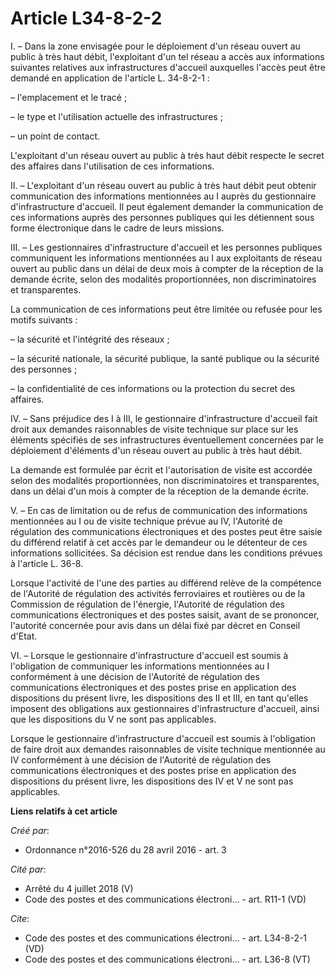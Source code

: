 # Article L34-8-2-2

I. – Dans la zone envisagée pour le déploiement d'un réseau ouvert au public à très haut débit, l'exploitant d'un tel réseau
a accès aux informations suivantes relatives aux infrastructures d'accueil auxquelles l'accès peut être demandé en
application de l'article L. 34-8-2-1 :

– l'emplacement et le tracé ;

– le type et l'utilisation actuelle des infrastructures ;

– un point de contact.

L'exploitant d'un réseau ouvert au public à très haut débit respecte le secret des affaires dans l'utilisation de ces
informations.

II. – L'exploitant d'un réseau ouvert au public à très haut débit peut obtenir communication des informations mentionnées au
I auprès du gestionnaire d'infrastructure d'accueil. Il peut également demander la communication de ces informations auprès
des personnes publiques qui les détiennent sous forme électronique dans le cadre de leurs missions.

III. – Les gestionnaires d'infrastructure d'accueil et les personnes publiques communiquent les informations mentionnées au I
aux exploitants de réseau ouvert au public dans un délai de deux mois à compter de la réception de la demande écrite, selon
des modalités proportionnées, non discriminatoires et transparentes.

La communication de ces informations peut être limitée ou refusée pour les motifs suivants :

– la sécurité et l'intégrité des réseaux ;

– la sécurité nationale, la sécurité publique, la santé publique ou la sécurité des personnes ;

– la confidentialité de ces informations ou la protection du secret des affaires.

IV. – Sans préjudice des I à III, le gestionnaire d'infrastructure d'accueil fait droit aux demandes raisonnables de visite
technique sur place sur les éléments spécifiés de ses infrastructures éventuellement concernées par le déploiement d'éléments
d'un réseau ouvert au public à très haut débit.

La demande est formulée par écrit et l'autorisation de visite est accordée selon des modalités proportionnées, non
discriminatoires et transparentes, dans un délai d'un mois à compter de la réception de la demande écrite.

V. – En cas de limitation ou de refus de communication des informations mentionnées au I ou de visite technique prévue au IV,
l'Autorité de régulation des communications électroniques et des postes peut être saisie du différend relatif à cet accès par
le demandeur ou le détenteur de ces informations sollicitées. Sa décision est rendue dans les conditions prévues à l'article
L. 36-8.

Lorsque l'activité de l'une des parties au différend relève de la compétence de l'Autorité de régulation des activités
ferroviaires et routières ou de la Commission de régulation de l'énergie, l'Autorité de régulation des communications
électroniques et des postes saisit, avant de se prononcer, l'autorité concernée pour avis dans un délai fixé par décret en
Conseil d'Etat.

VI. – Lorsque le gestionnaire d'infrastructure d'accueil est soumis à l'obligation de communiquer les informations
mentionnées au I conformément à une décision de l'Autorité de régulation des communications électroniques et des postes prise
en application des dispositions du présent livre, les dispositions des II et III, en tant qu'elles imposent des obligations
aux gestionnaires d'infrastructure d'accueil, ainsi que les dispositions du V ne sont pas applicables.

Lorsque le gestionnaire d'infrastructure d'accueil est soumis à l'obligation de faire droit aux demandes raisonnables de
visite technique mentionnée au IV conformément à une décision de l'Autorité de régulation des communications électroniques et
des postes prise en application des dispositions du présent livre, les dispositions des IV et V ne sont pas applicables.

**Liens relatifs à cet article**

_Créé par_:

  - Ordonnance n°2016-526 du 28 avril 2016 - art. 3

_Cité par_:

  - Arrêté du 4 juillet 2018 (V)
  - Code des postes et des communications électroni... - art. R11-1 (VD)

_Cite_:

  - Code des postes et des communications électroni... - art. L34-8-2-1 (VD)
  - Code des postes et des communications électroni... - art. L36-8 (VT)
